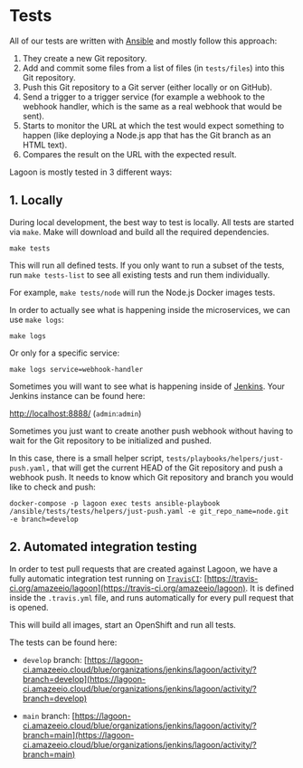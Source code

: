 # Tests

All of our tests are written with [Ansible](https://docs.ansible.com/ansible/latest/index.html) and mostly follow this approach:

1. They create a new Git repository.
2. Add and commit some files from a list of files \(in `tests/files`\) into this Git repository.
3. Push this Git repository to a Git server \(either locally or on GitHub\).
4. Send a trigger to a trigger service \(for example a webhook to the webhook handler, which is the same as a real webhook that would be sent\).
5. Starts to monitor the URL at which the test would expect something to happen \(like deploying a Node.js app that has the Git branch as an HTML text\).
6. Compares the result on the URL with the expected result.

Lagoon is mostly tested in 3 different ways:

## 1. Locally

During local development, the best way to test is locally. All tests are started via `make`. Make will download and build all the required dependencies.

```text
make tests
```

This will run all defined tests. If you only want to run a subset of the tests, run `make tests-list` to see all existing tests and run them individually.

For example, `make tests/node` will run the Node.js Docker images tests.

In order to actually see what is happening inside the microservices, we can use `make logs`:

```text
make logs
```

Or only for a specific service:

```text
make logs service=webhook-handler
```

Sometimes you will want to see what is happening inside of [Jenkins](https://jenkins.io/doc/). Your Jenkins instance can be found here:
<!-- markdown-link-check-disable-next-line -->
[http://localhost:8888/](http://localhost:8888/) \(`admin`:`admin`\)

Sometimes you just want to create another push webhook without having to wait for the Git repository to be initialized and pushed.

In this case, there is a small helper script, `tests/playbooks/helpers/just-push.yaml,` that will get the current HEAD of the Git repository and push a webhook push. It needs to know which Git repository and branch you would like to check and push:

```text
docker-compose -p lagoon exec tests ansible-playbook /ansible/tests/tests/helpers/just-push.yaml -e git_repo_name=node.git -e branch=develop
```

## 2. Automated integration testing

In order to test pull requests that are created against Lagoon, we have a fully automatic integration test running on [`TravisCI`](https://docs.travis-ci.com/): [https://travis-ci.org/amazeeio/lagoon](https://travis-ci.org/amazeeio/lagoon). It is defined inside the `.travis.yml` file, and runs automatically for every pull request that is opened.

This will build all images, start an OpenShift and run all tests.

The tests can be found here:

<!-- markdown-link-check-disable-next-line -->
* `develop` branch: [https://lagoon-ci.amazeeio.cloud/blue/organizations/jenkins/lagoon/activity/?branch=develop](https://lagoon-ci.amazeeio.cloud/blue/organizations/jenkins/lagoon/activity/?branch=develop)
<!-- markdown-link-check-disable-next-line -->
* `main` branch: [https://lagoon-ci.amazeeio.cloud/blue/organizations/jenkins/lagoon/activity/?branch=main](https://lagoon-ci.amazeeio.cloud/blue/organizations/jenkins/lagoon/activity/?branch=main)
